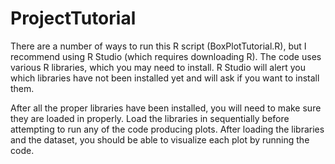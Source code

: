 # ProjectTutorial

There are a number of ways to run this R script (BoxPlotTutorial.R), but I recommend using R Studio (which requires downloading R). The code uses various R libraries, which you may need to install. R Studio will alert you which libraries have not been installed yet and will ask if you want to install them. 

After all the proper libraries have been installed, you will need to make sure they are loaded in properly. Load the libraries in sequentially before attempting to run any of the code producing plots. After loading the libraries and the dataset, you should be able to visualize each plot by running the code.  
